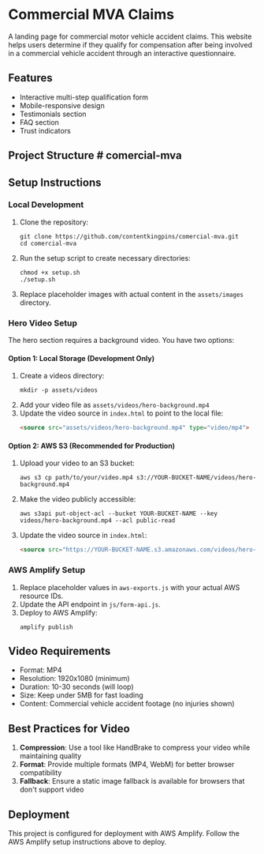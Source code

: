 # Commercial MVA Claims

A landing page for commercial motor vehicle accident claims. This website helps users determine if they qualify for compensation after being involved in a commercial vehicle accident through an interactive questionnaire.

## Features

- Interactive multi-step qualification form
- Mobile-responsive design
- Testimonials section
- FAQ section
- Trust indicators

## Project Structure # comercial-mva

## Setup Instructions

### Local Development

1. Clone the repository:
   ```
   git clone https://github.com/contentkingpins/comercial-mva.git
   cd comercial-mva
   ```

2. Run the setup script to create necessary directories:
   ```
   chmod +x setup.sh
   ./setup.sh
   ```

3. Replace placeholder images with actual content in the `assets/images` directory.

### Hero Video Setup

The hero section requires a background video. You have two options:

#### Option 1: Local Storage (Development Only)
1. Create a videos directory:
   ```
   mkdir -p assets/videos
   ```
2. Add your video file as `assets/videos/hero-background.mp4`
3. Update the video source in `index.html` to point to the local file:
   ```html
   <source src="assets/videos/hero-background.mp4" type="video/mp4">
   ```

#### Option 2: AWS S3 (Recommended for Production)
1. Upload your video to an S3 bucket:
   ```
   aws s3 cp path/to/your/video.mp4 s3://YOUR-BUCKET-NAME/videos/hero-background.mp4
   ```
2. Make the video publicly accessible:
   ```
   aws s3api put-object-acl --bucket YOUR-BUCKET-NAME --key videos/hero-background.mp4 --acl public-read
   ```
3. Update the video source in `index.html`:
   ```html
   <source src="https://YOUR-BUCKET-NAME.s3.amazonaws.com/videos/hero-background.mp4" type="video/mp4">
   ```

### AWS Amplify Setup

1. Replace placeholder values in `aws-exports.js` with your actual AWS resource IDs.
2. Update the API endpoint in `js/form-api.js`.
3. Deploy to AWS Amplify:
   ```
   amplify publish
   ```

## Video Requirements

- Format: MP4
- Resolution: 1920x1080 (minimum)
- Duration: 10-30 seconds (will loop)
- Size: Keep under 5MB for fast loading
- Content: Commercial vehicle accident footage (no injuries shown)

## Best Practices for Video

1. **Compression**: Use a tool like HandBrake to compress your video while maintaining quality
2. **Format**: Provide multiple formats (MP4, WebM) for better browser compatibility
3. **Fallback**: Ensure a static image fallback is available for browsers that don't support video

## Deployment

This project is configured for deployment with AWS Amplify. Follow the AWS Amplify setup instructions above to deploy.
